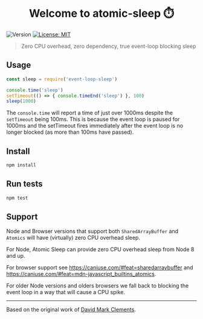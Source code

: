 <h1 align="center">Welcome to atomic-sleep ⏱️</h1>
<p>
  <img alt="Version" src="https://img.shields.io/badge/version-1.0.0-blue.svg?cacheSeconds=2592000" />
  <a href="#" target="_blank">
    <img alt="License: MIT" src="https://img.shields.io/badge/License-MIT-yellow.svg" />
  </a>
</p>

> Zero CPU overhead, zero dependency, true event-loop blocking sleep

## Usage

```js
const sleep = require('event-loop-sleep')

console.time('sleep')
setTimeout(() => { console.timeEnd('sleep') }, 100) 
sleep(1000)
```

The `console.time` will report a time of just over 1000ms despite the `setTimeout`
being 100ms. This is because the event loop is paused for 1000ms and the setTimeout
fires immediately after the event loop is no longer blocked (as more than 100ms have passed).

## Install

```sh
npm install
```

## Run tests

```sh
npm test
```

## Support

Node and Browser versions that support both `SharedArrayBuffer` and `Atomics` will have (virtually) zero CPU overhead sleep. 

For Node, Atomic Sleep can provide zero CPU overhead sleep from Node 8 and up.

For browser support see https://caniuse.com/#feat=sharedarraybuffer and https://caniuse.com/#feat=mdn-javascript_builtins_atomics.


For older Node versions and olders browsers we fall back to blocking the event loop in a way that will cause a CPU spike. 

---

Based on the original work of [David Mark Clements](https://github.com/davidmarkclements/atomic-sleep).